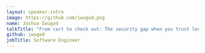 ```yaml
---
layout: speaker-intro
image: https://github.com/iwugod.png
name: Joshua Iwugod
talkTitle: "From cart to check out: The security gap when you trust localStorage."
github: iwugod
jobTitle: Software Engineer
---
```


